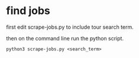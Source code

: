 # find jobs

first edit scrape-jobs.py to include tour search term.

then on the command line run the python script.

`python3 scrape-jobs.py <search_term>`

